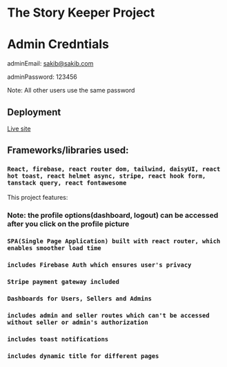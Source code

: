 # The Story Keeper Project

# Admin Credntials

adminEmail: sakib@sakib.com

adminPassword: 123456

Note: All other users use the same password

## Deployment

[Live site](https://the-story-keeper.web.app/)

## Frameworks/libraries used:

### `React, firebase, react router dom, tailwind, daisyUI, react hot toast, react helmet async, stripe, react hook form, tanstack query, react fontawesome`

This project features:

### Note: the profile options(dashboard, logout) can be accessed after you click on the profile picture

### `SPA(Single Page Application) built with react router, which enables smoother load time`

### `includes Firebase Auth which ensures user's privacy`

### `Stripe payment gateway included`

### `Dashboards for Users, Sellers and Admins`

### `includes admin and seller routes which can't be accessed without seller or admin's authorization`

### `includes toast notifications`

### `includes dynamic title for different pages`




